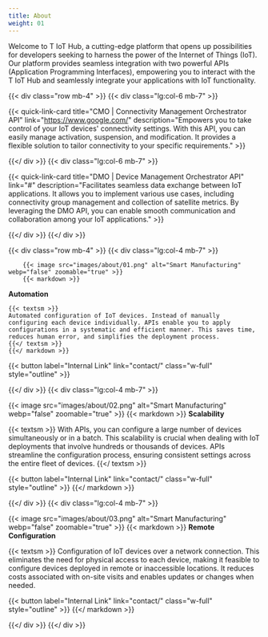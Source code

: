 ```yaml
---
title: About
weight: 01
---
```

Welcome to T IoT Hub, a cutting-edge platform that opens up possibilities for developers seeking to harness the power of the Internet of Things (IoT). Our platform provides seamless integration with two powerful APIs (Application Programming Interfaces), empowering you to interact with the T IoT Hub and seamlessly integrate your applications with IoT functionality.

{{< div class="row mb-4" >}}
  {{< div class="lg:col-6 mb-7" >}}
    
  {{< quick-link-card 
    title="CMO | Connectivity Management Orchestrator API" 
    link="https://www.google.com/" 
    description="Empowers you to take control of your IoT devices' connectivity settings. With this API, you can easily manage activation, suspension, and modification. It provides a flexible solution to tailor connectivity to your specific requirements." >}}

  {{</ div >}}
  {{< div class="lg:col-6 mb-7" >}}
    
  {{< quick-link-card 
    title="DMO | Device Management Orchestrator API" 
    link="#" 
    description="Facilitates seamless data exchange between IoT applications. It allows you to implement various use cases, including connectivity group management and collection of satellite metrics. By leveraging the DMO API, you can enable smooth communication and collaboration among your IoT applications." >}}

  {{</ div >}}
{{</ div >}}


{{< div class="row mb-4" >}}
    {{< div class="lg:col-4 mb-7" >}}

        {{< image src="images/about/01.png" alt="Smart Manufacturing" webp="false" zoomable="true" >}}
        {{< markdown >}}
  **Automation** <br/>
  
    {{< textsm >}}
    Automated configuration of IoT devices. Instead of manually configuring each device individually. APIs enable you to apply configurations in a systematic and efficient manner. This saves time, reduces human error, and simplifies the deployment process.
    {{</ textsm >}}
    {{</ markdown >}}
  
  {{< button label="Internal Link" link="contact/" class="w-full" style="outline" >}}

  {{</ div >}}
  {{< div class="lg:col-4 mb-7" >}}

  {{< image src="images/about/02.png" alt="Smart Manufacturing" webp="false" zoomable="true" >}}
  {{< markdown >}}
  **Scalability** <br/>
  
  {{< textsm >}}
  With APIs, you can configure a large number of devices simultaneously or in a batch. This scalability is crucial when dealing with IoT deployments that involve hundreds or thousands of devices. APIs streamline the configuration process, ensuring consistent settings across the entire fleet of devices.
  {{</ textsm >}}
  
  {{< button label="Internal Link" link="contact/" class="w-full" style="outline" >}}
{{</ markdown >}}

  {{</ div >}}
  {{< div class="lg:col-4 mb-7" >}}

  {{< image src="images/about/03.png" alt="Smart Manufacturing" webp="false" zoomable="true" >}}
  {{< markdown >}}
  **Remote Configuration** <br/>
  
  {{< textsm >}}
  Configuration of IoT devices over a network connection. This eliminates the need for physical access to each device, making it feasible to configure devices deployed in remote or inaccessible locations. It reduces costs associated with on-site visits and enables updates or changes when needed.
  
  {{< button label="Internal Link" link="contact/" class="w-full" style="outline" >}}
  {{</ markdown >}}

  {{</ div >}}
{{</ div >}}


